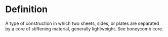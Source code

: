 # Definition

A type of construction in which two sheets, sides, or plates are
separated by a core of stiffening material, generally lightweight. See
honeycomb core.
